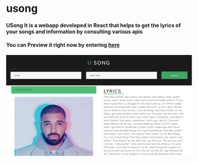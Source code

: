 # usong

#### USong It is a webapp developed in React that helps to get the lyrics of your songs and information by consulting various apis

#### You can Preview it right now by entering [here](https://teba-usong.netlify.app/)

![Preview](./preview.png)
